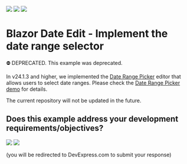 <!-- default badges list -->
[![](https://img.shields.io/badge/Open_in_DevExpress_Support_Center-FF7200?style=flat-square&logo=DevExpress&logoColor=white)](https://supportcenter.devexpress.com/ticket/details/T809157)
[![](https://img.shields.io/badge/📖_How_to_use_DevExpress_Examples-e9f6fc?style=flat-square)](https://docs.devexpress.com/GeneralInformation/403183)
[![](https://img.shields.io/badge/💬_Leave_Feedback-feecdd?style=flat-square)](#does-this-example-address-your-development-requirementsobjectives)
<!-- default badges end -->

# Blazor Date Edit - Implement the date range selector

⛔ DEPRECATED. This example was deprecated. 

In v24.1.3 and higher, we implemented the [Date Range Picker](https://docs.devexpress.com/Blazor/DevExpress.Blazor.DxDateRangePicker-1) editor that allows users to select date ranges. Please check the [Date Range Picker demo](https://demos.devexpress.com/blazor/DateRangePicker) for details.

The current repository will not be updated in the future.
<!-- feedback -->
## Does this example address your development requirements/objectives?

[<img src="https://www.devexpress.com/support/examples/i/yes-button.svg"/>](https://www.devexpress.com/support/examples/survey.xml?utm_source=github&utm_campaign=blazor-DxDateEdit-date-range-picker&~~~was_helpful=yes) [<img src="https://www.devexpress.com/support/examples/i/no-button.svg"/>](https://www.devexpress.com/support/examples/survey.xml?utm_source=github&utm_campaign=blazor-DxDateEdit-date-range-picker&~~~was_helpful=no)

(you will be redirected to DevExpress.com to submit your response)
<!-- feedback end -->
